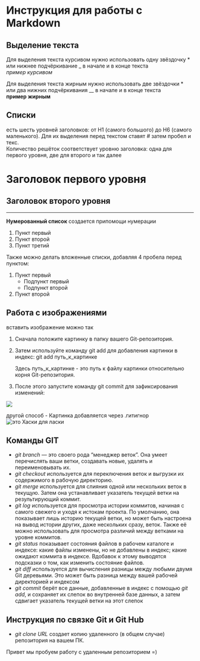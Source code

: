 # Инструкция для работы с Markdown

## Выделение текста

Для выделения текста курсивом нужно использовать одну звёздочку * или нижнее подчёркивание _ в начале и в конце текста  
*пример курсивом*  

Для выделения текста жирным нужно использовать две звёздочки * или два нижних подчёркивания __ в начале и в конце текста  
**пример жирным**

## Списки

есть шесть уровней заголовков: от H1 (самого большого) до H6 (самого маленького). Для их выделения перед текстом ставят *#* затем пробел и текс.   
Количество решёток соответствует уровню заголовка: одна для первого уровня, две для второго и так далее

# Заголовок первого уровня

## Заголовок второго уровня
---------

**Нумерованный список** создается припомощи нумерации

1. Пункт первый
2. Пункт второй
3. Пункт третий

Также можно делать вложенные списки, добавляя 4 пробела перед пунктом:

1. Пункт первый
    - Подпункт первый
    - Подпункт второй
2. Пункт второй

## Работа с изображениями

вставить изображение можно так  
1. Сначала положите картинку в папку вашего Git-репозитория.  
2. Затем используйте команду git add для добавления картинки в индекс:
git add путь_к_картинке

    Здесь путь_к_картинке - это путь к файлу картинки относительно корня Git-репозитория.

3. После этого запустите команду git commit для зафиксирования изменений:
<img src= "./cat.jpg">

 другой способ - Картинка добавляется через .гитигнор  
![это Хаски для ласки](Khaski.jpg)

## Команды GIT
- _git branch_ — это своего рода “менеджер веток”. Она умеет перечислять ваши ветки, создавать новые, удалять и переименовывать их.  
- _git checkout_ используется для переключения веток и выгрузки их содержимого в рабочую директорию.  
- _git merge_ используется для слияния одной или нескольких веток в текущую. Затем она устанавливает указатель текущей ветки на результирующий коммит.
- _git log_ используется для просмотра истории коммитов, начиная с самого свежего и уходя к истокам проекта. По умолчанию, она показывает лишь историю текущей ветки, но может быть настроена на вывод истории других, даже нескольких сразу, веток. Также её можно использовать для просмотра различий между ветками на уровне коммитов.
- _git status_ показывает состояния файлов в рабочем каталоге и индексе: какие файлы изменены, но не добавлены в индекс; какие ожидают коммита в индексе. Вдобавок к этому выводятся подсказки о том, как изменить состояние файлов.
- _git diff_ используется для вычисления разницы между любыми двумя Git деревьями. Это может быть разница между вашей рабочей директорией и индексом
- _git commit_ берёт все данные, добавленные в индекс с помощью _git add_, и сохраняет их слепок во внутренней базе данных, а затем сдвигает указатель текущей ветки на этот слепок

## Инструкция по связке Git и Git Hub

- _git clone URL_ создает копию удаленного (в общем случае) репозитория на вашем ПК.

Привет мы пробуем работу с удаленным репозиторием =)